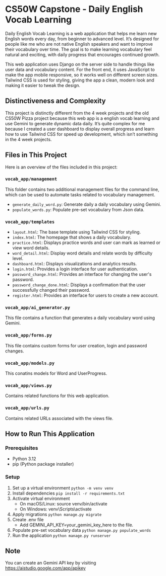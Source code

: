 # CS50W Capstone - Daily English Vocab Learning
Daily English Vocab Learning is a web application that helps me learn new English words every day, from beginner to advanced level. It’s designed for people like me who are not native English speakers and want to improve their vocabulary over time. The goal is to make learning vocabulary feel natural and exciting, with daily progress that encourages continued growth.

This web application uses Django on the server side to handle things like user data and vocabulary content. For the front end, it uses JavaScript to make the app mobile responsive, so it works well on different screen sizes. Tailwind CSS is used for styling, giving the app a clean, modern look and making it easier to tweak the design.

## Distinctiveness and Complexity
This project is distinctly different from the 4 week projects and the old CS50W Pizza project because this web app is a english vocab learning and use Gemini to generate dynamic data daily. It’s quite complex for me because I created a user dashboard to display overall progress and learn how to use Tailwind CSS for speed up development, which isn’t something in the 4 week projects.

## Files in This Project
Here is an overview of the files included in this project:
### `vocab_app/management`
This folder contains two additional management files for the command line, which can be used to automate tasks related to vocabulary management.
- `generate_daily_word.py`: Generate daily a daily vocabulary using Gemini.
- `populate_words.py`: Populate pre-set vocabulary from Json data.

### `vocab_app/templates`
- `layout.html`: The base template using Tailwind CSS for styling.
- `index.html`: The homepage that shows a daily vocabulary.
- `practice.html`: Displays practice words and user can mark as learned or view word details.
- `word_detail.html`: Display word details and relate words by difficulty level.
- `dashboard.html`: Displays visualizations and analytics results.
- `login.html`: Provides a login interface for user authentication.
- `password_change.html`: Provides an interface for changing the user's password.
- `password_change_done.html`: Displays a confirmation that the user successfully changed their password.
- `register.html`: Provides an interface for users to create a new account.

### `vocab_app/ai_generator.py`
This file contains a function that generates a daily vocabulary word using Gemini.

### `vocab_app/forms.py`
This file contains custom forms for user creation, login and password changes.

### `vocab_app/models.py`
This conatins models for Word and UserProgress.

### `vocab_app/views.py`
Contains related functions for this web application.

### `vocab_app/urls.py`
Contains related URLs associated with the views file.

## How to Run This Application
### Prerequisites
- Python 3.12
- pip (Python package installer)

### Setup
1. Set up a virtual environment `python -m venv venv`
2. Install dependencies  `pip install -r requirements.txt`
3. Activate virtual environment
    - On macOS/Linux: source venv/bin/activate
    - On Windows: venv\Scripts\activate
4. Apply migrations `python manage.py migrate`
5. Create .env file
    - Add GEMINI_API_KEY=your_gemini_key_here to the file.
6. Populate pre-set vocabulary data `python manage.py populate_words`
7. Run the application  `python manage.py runserver`

## Note
You can create an Gemini API key by visiting https://aistudio.google.com/app/apikey
